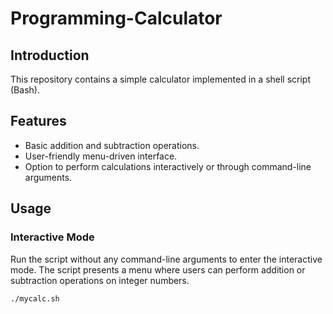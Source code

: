 # Programming-Calculator

## Introduction

This repository contains a simple calculator implemented in a shell script (Bash).

## Features

- Basic addition and subtraction operations.
- User-friendly menu-driven interface.
- Option to perform calculations interactively or through command-line arguments.

## Usage

### Interactive Mode

Run the script without any command-line arguments to enter the interactive mode. The script presents a menu where users can perform addition or subtraction operations on integer numbers.

```bash
./mycalc.sh

